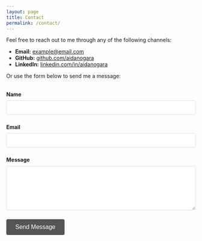 ```yaml
---
layout: page
title: Contact
permalink: /contact/
---
```


Feel free to reach out to me through any of the following channels:

- **Email:** [example@email.com](mailto:example@email.com)
- **GitHub:** [github.com/aidanogara](https://github.com/aidanogara)
- **LinkedIn:** [linkedin.com/in/aidanogara](https://linkedin.com/in/aidanogara)

Or use the form below to send me a message:

<form action="#" method="post" class="contact-form">
  <div class="form-group">
    <label for="name">Name</label>
    <input type="text" id="name" name="name" required>
  </div>
  <div class="form-group">
    <label for="email">Email</label>
    <input type="email" id="email" name="email" required>
  </div>
  <div class="form-group">
    <label for="message">Message</label>
    <textarea id="message" name="message" rows="5" required></textarea>
  </div>
  <button type="submit">Send Message</button>
</form>

<style>
  .contact-form {
    max-width: 600px;
    margin: 2rem 0;
  }
  
  .form-group {
    margin-bottom: 1.5rem;
  }
  
  label {
    display: block;
    margin-bottom: 0.5rem;
    font-weight: bold;
  }
  
  input, textarea {
    width: 100%;
    padding: 0.5rem;
    font-family: inherit;
    font-size: 1rem;
    border: 1px solid #ddd;
    border-radius: 4px;
  }
  
  button {
    background-color: #555;
    color: white;
    border: none;
    padding: 0.75rem 1.5rem;
    font-size: 1rem;
    cursor: pointer;
    border-radius: 4px;
    transition: background-color 0.3s ease;
  }
  
  button:hover {
    background-color: #333;
  }
</style>